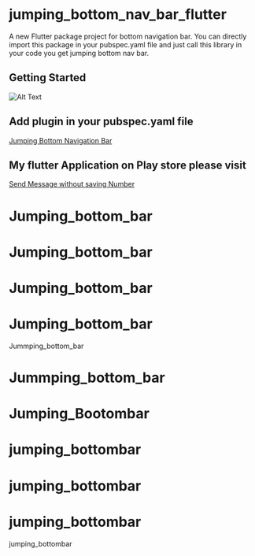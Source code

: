 # jumping_bottom_nav_bar_flutter

A new Flutter package project for bottom navigation bar. You can directly import this package in your pubspec.yaml file and just call this library in your code you get jumping bottom nav bar.

## Getting Started

![Alt Text](https://github.com/Shubham-Narkhede/jumping_bottom_nav_bar_flutter/blob/master/ezgif-6-ab91fb1af4b7.gif)

## Add plugin in your pubspec.yaml file

[Jumping Bottom Navigation Bar](https://pub.dev/packages/jumping_bottom_nav_bar_flutter)


## My flutter Application on Play store please visit

[Send Message without saving Number](https://play.google.com/store/apps/details?id=com.shubham.flutter_whats_me)



# Jumping_bottom_bar
# Jumping_bottom_bar
# Jumping_bottom_bar
# Jumping_bottom_bar
 Jummping_bottom_bar
# Jummping_bottom_bar
# Jumping_Bootombar
# jumping_bottombar
# jumping_bottombar
# jumping_bottombar
 jumping_bottombar
